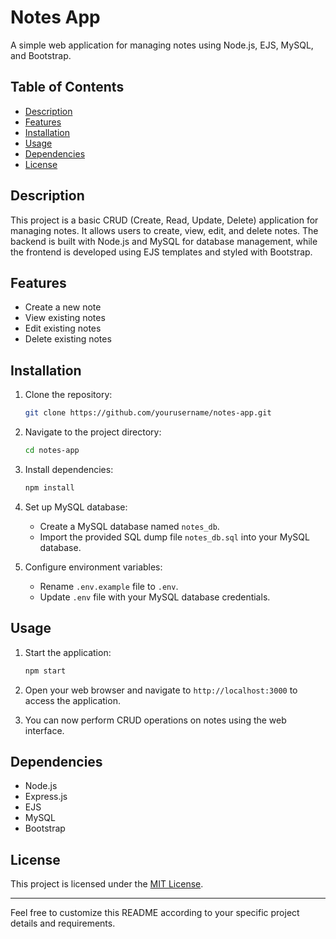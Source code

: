 # Notes App

A simple web application for managing notes using Node.js, EJS, MySQL, and Bootstrap.

## Table of Contents

- [Description](#description)
- [Features](#features)
- [Installation](#installation)
- [Usage](#usage)
- [Dependencies](#dependencies)
- [License](#license)

## Description

This project is a basic CRUD (Create, Read, Update, Delete) application for managing notes. It allows users to create, view, edit, and delete notes. The backend is built with Node.js and MySQL for database management, while the frontend is developed using EJS templates and styled with Bootstrap.

## Features

- Create a new note
- View existing notes
- Edit existing notes
- Delete existing notes

## Installation

1. Clone the repository:

    ```bash
    git clone https://github.com/yourusername/notes-app.git
    ```

2. Navigate to the project directory:

    ```bash
    cd notes-app
    ```

3. Install dependencies:

    ```bash
    npm install
    ```

4. Set up MySQL database:
   
   - Create a MySQL database named `notes_db`.
   - Import the provided SQL dump file `notes_db.sql` into your MySQL database.

5. Configure environment variables:
   
   - Rename `.env.example` file to `.env`.
   - Update `.env` file with your MySQL database credentials.

## Usage

1. Start the application:

    ```bash
    npm start
    ```

2. Open your web browser and navigate to `http://localhost:3000` to access the application.

3. You can now perform CRUD operations on notes using the web interface.

## Dependencies

- Node.js
- Express.js
- EJS
- MySQL
- Bootstrap

## License

This project is licensed under the [MIT License](LICENSE).

---

Feel free to customize this README according to your specific project details and requirements.
